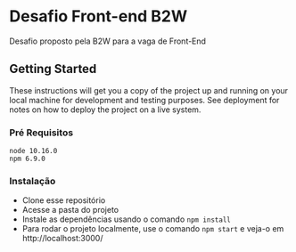 # Desafio Front-end B2W

Desafio proposto pela B2W para a vaga de Front-End

## Getting Started

These instructions will get you a copy of the project up and running on your local machine for development and testing purposes. See deployment for notes on how to deploy the project on a live system.

### Pré Requisitos

```
node 10.16.0
npm 6.9.0
```

### Instalação

- Clone esse repositório 
- Acesse a pasta do projeto
- Instale as dependências usando o comando ```npm install``` 
- Para rodar o projeto localmente, use o comando ```npm start``` e veja-o em http://localhost:3000/
